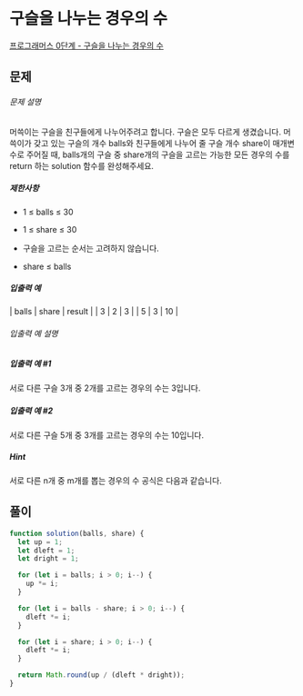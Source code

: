 # 구슬을 나누는 경우의 수

[프로그래머스 0단계 - 구슬을 나누는 경우의 수](https://school.programmers.co.kr/learn/courses/30/lessons/120840)

## 문제

###### 문제 설명

머쓱이는 구슬을 친구들에게 나누어주려고 합니다. 구슬은 모두 다르게 생겼습니다. 머쓱이가 갖고 있는 구슬의 개수 balls와 친구들에게 나누어 줄 구슬 개수 share이 매개변수로 주어질 때, balls개의 구슬 중 share개의 구슬을 고르는 가능한 모든 경우의 수를 return 하는 solution 함수를 완성해주세요.

##### 제한사항

- 1 ≤ balls ≤ 30

- 1 ≤ share ≤ 30

- 구슬을 고르는 순서는 고려하지 않습니다.

- share ≤ balls

##### 입출력 예

| balls | share | result |
| 3 | 2 | 3 |
| 5 | 3 | 10 |

###### 입출력 예 설명

##### 입출력 예 #1

서로 다른 구슬 3개 중 2개를 고르는 경우의 수는 3입니다.

##### 입출력 예 #2

서로 다른 구슬 5개 중 3개를 고르는 경우의 수는 10입니다.

##### Hint

서로 다른 n개 중 m개를 뽑는 경우의 수 공식은 다음과 같습니다.

## 풀이

```javascript
function solution(balls, share) {
  let up = 1;
  let dleft = 1;
  let dright = 1;

  for (let i = balls; i > 0; i--) {
    up *= i;
  }

  for (let i = balls - share; i > 0; i--) {
    dleft *= i;
  }

  for (let i = share; i > 0; i--) {
    dleft *= i;
  }

  return Math.round(up / (dleft * dright));
}
```

